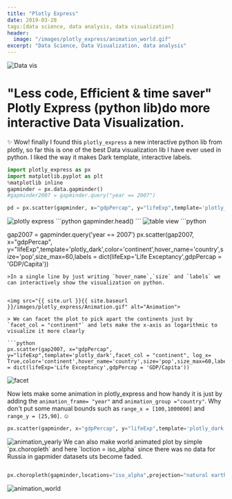 ```yaml
---
title: "Plotly Express"
date: 2019-03-28
tags:[data science, data analysis, data visualization]
header:
  image: "/images/plotly_express/animation_world.gif"
excerpt: "Data Science, Data Visualization, data analysis"
---
```


![Data vis](https://abovethelaw.com/wp-content/uploads/2015/06/data-visualization.jpg)
# "Less code, Efficient & time saver" Plotly Express (python lib)do more interactive Data Visualization.

:sparkles: Wow! finally I found this `plotly_express` a new interactive python lib from plotly, so far this is one of the best Data visualization lib I have ever used in python. I liked the way it makes Dark template, interactive labels.

```python
import plotly_express as px
import matplotlib.pyplot as plt
%matplotlib inline
gapminder = px.data.gapminder()
#gapminder2007 = gapminder.query("year == 2007")

pd = px.scatter(gapminder, x="gdpPercap", y="lifeExp",template='plotly_dark',color='continent',labels = dict(lifeExp='Life Exceptancy',gdpPercap = 'GDP/Capita'))

```

<img src="{{ site.url }}{{ site.baseurl }}/images/plotly_express/plotly_express.png" alt="plotly express">
```python
gapminder.head()
```

<img src="{{ site.url }}{{ site.baseurl }}/images/plotly_express/table.view.png" alt="table view">
```python

gap2007 = gapminder.query('year == 2007')
px.scatter(gap2007, x="gdpPercap", y="lifeExp",template='plotly_dark',color='continent',hover_name='country',size='pop',size_max=60,labels = dict(lifeExp='Life Exceptancy',gdpPercap = 'GDP/Capita'))

```
>In a single line by just writing `hover_name`,`size` and `labels` we can interactively show the visualization on python.


<img src="{{ site.url }}{{ site.baseurl }}/images/plotly_express/Animation.gif" alt="Animation">

> We can facet the plot to pick apart the continents just by `facet_col = "continent"` and lets make the x-axis as logarithmic to visualize it more clearly

```python
px.scatter(gap2007, x="gdpPercap", y="lifeExp",template='plotly_dark',facet_col = "continent", log_x= True,color='continent',hover_name='country',size='pop',size_max=60,labels = dict(lifeExp='Life Exceptancy',gdpPercap = 'GDP/Capita'))
```

<img src="{{ site.url }}{{ site.baseurl }}/images/plotly_express/facet.gif" alt="facet">

Now lets make some animation in plotly_express and how handy it is just by adding the `animation_frame= "year"` and `animation_group ="country"`. Why don't put some manual bounds such as `range_x = [100,1000000]` and `range_y = [25,90]`. :relaxed:

```python
px.scatter(gapminder, x="gdpPercap", y="lifeExp",template='plotly_dark', log_x= True,color='continent',animation_frame= "year",animation_group ="country",hover_name='country', range_x = [100,1000000], range_y = [25,90] ,size='pop',size_max=60,labels = dict(lifeExp='Life Exceptancy',gdpPercap = 'GDP/Capita'))
```

<img src="{{ site.url }}{{ site.baseurl }}/images/plotly_express/animation_yearly.gif" alt="animation_yearly">
We can also make world animated plot by simple `px.choropleth` and here `loction = iso_alpha` since there was no data for Russia in gapmider datasets uts become faded.

```python

px.choropleth(gapminder,locations="iso_alpha",projection="natural earth",template='plotly_dark', color='lifeExp',labels =dict(lifeExp='Life Expectation ',iso_alpha ="Location " , year = 'Year '),animation_frame= "year",animation_group ="country",hover_name='country')
````

<img src="{{ site.url }}{{ site.baseurl }}/images/plotly_express/animation_world.gif" alt="animation_world">
